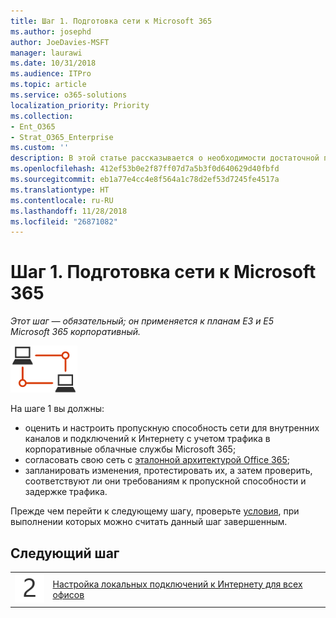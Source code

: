 ```yaml
---
title: Шаг 1. Подготовка сети к Microsoft 365
ms.author: josephd
author: JoeDavies-MSFT
manager: laurawi
ms.date: 10/31/2018
ms.audience: ITPro
ms.topic: article
ms.service: o365-solutions
localization_priority: Priority
ms.collection:
- Ent_O365
- Strat_O365_Enterprise
ms.custom: ''
description: В этой статье рассказывается о необходимости достаточной полосы пропускания подключения к Интернету для работы с облачными службами Microsoft 365 корпоративный.
ms.openlocfilehash: 412ef53b0e2f87ff07d7a5b3f0d640629d40fbfd
ms.sourcegitcommit: eb1a77e4cc4e8f564a1c78d2ef53d7245fe4517a
ms.translationtype: HT
ms.contentlocale: ru-RU
ms.lasthandoff: 11/28/2018
ms.locfileid: "26871082"
---
```

# <a name="step-1-prepare-your-network-for-microsoft-365"></a>Шаг 1. Подготовка сети к Microsoft 365

*Этот шаг — обязательный; он применяется к планам E3 и E5 Microsoft 365 корпоративный.*

![](./media/deploy-foundation-infrastructure/networking_icon-small.png)

На шаге 1 вы должны:

- оценить и настроить пропускную способность сети для внутренних каналов и подключений к Интернету с учетом трафика в корпоративные облачные службы Microsoft 365;
- согласовать свою сеть с [эталонной архитектурой Office 365](https://docs.microsoft.com/office365/enterprise/office-365-network-connectivity-principles#BKMK_P2);
- запланировать изменения, протестировать их, а затем проверить, соответствуют ли они требованиям к пропускной способности и задержке трафика.

Прежде чем перейти к следующему шагу, проверьте [условия](networking-exit-criteria.md#crit-networking-step1), при выполнении которых можно считать данный шаг завершенным.

## <a name="next-step"></a>Следующий шаг

|||
|:-------|:-----|
|![](./media/stepnumbers/Step2.png)|[Настройка локальных подключений к Интернету для всех офисов](networking-dns-resolution-same-location.md)|

